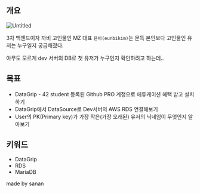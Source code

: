 ## 개요

![Untitled](https://prod-files-secure.s3.us-west-2.amazonaws.com/1dc14d02-9fef-47d5-828a-c667c7d13337/0ab90cee-d401-4826-93c7-29d0111fc56e/Untitled.png)

3차 백엔드이자 까비 고인물인 MZ 대표 `은비(eunbikim)`는 문득 본인보다 고인물인 유저는 누구일지 궁금해졌다.

아무도 모르게 dev 서버의 DB로 첫 유저가 누구인지 확인하려고 하는데..

## 목표

- DataGrip - 42 student 등록된 Github PRO 계정으로 에듀케이션 혜택 받고 설치하기
- DataGrip에서 DataSource로 Dev서버의 AWS RDS 연결해보기
- User의 PK(Primary key)가 가장 작은(가장 오래된) 유저의 닉네임이 무엇인지 알아보기

## 키워드

- DataGrip
- RDS
- MariaDB

made by sanan